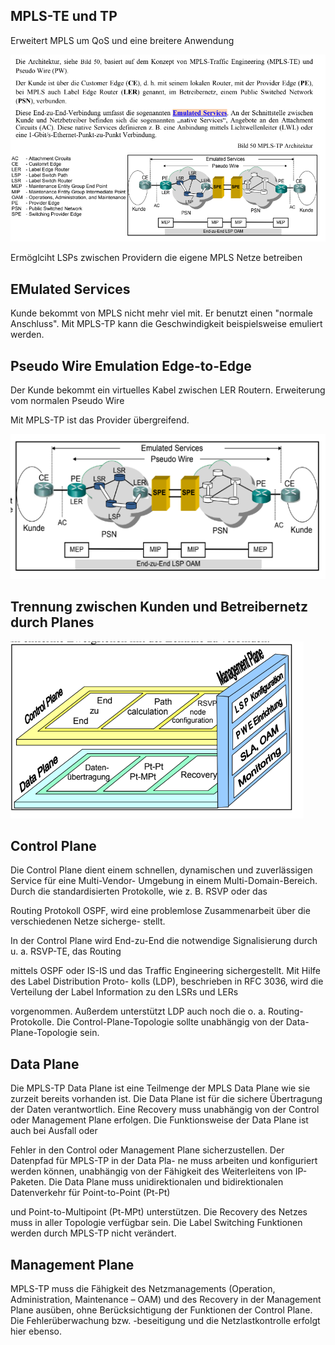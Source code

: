 ## MPLS-TE und TP

Erweitert MPLS um QoS und eine breitere Anwendung

![image](../assets/mpls_tp_te.png)

Ermöglciht LSPs zwischen Providern die eigene MPLS Netze betreiben

## EMulated Services

Kunde bekommt von MPLS nicht mehr viel mit. Er benutzt einen "normale Anschluss". Mit MPLS-TP kann die Geschwindigkeit beispielsweise emuliert werden.

## Pseudo Wire Emulation Edge-to-Edge

Der Kunde bekommt ein virtuelles Kabel zwischen LER Routern. Erweiterung vom normalen Pseudo Wire

Mit MPLS-TP ist das Provider übergreifend.

![image](../assets/mpls_pseudo_wire.png)

## Trennung zwischen Kunden und Betreibernetz durch Planes

![image](../assets/Planes.png)
## Control Plane

Die Control Plane dient einem schnellen, dynamischen und zuverlässigen Service für eine Multi-Vendor-
Umgebung in einem Multi-Domain-Bereich. Durch die standardisierten Protokolle, wie z. B. RSVP oder das

Routing Protokoll OSPF, wird eine problemlose Zusammenarbeit über die verschiedenen Netze sicherge-
stellt.

In der Control Plane wird End-zu-End die notwendige Signalisierung durch u. a. RSVP-TE, das Routing

mittels OSPF oder IS-IS und das Traffic Engineering sichergestellt. Mit Hilfe des Label Distribution Proto-
kolls (LDP), beschrieben in RFC 3036, wird die Verteilung der Label Information zu den LSRs und LERs

vorgenommen. Außerdem unterstützt LDP auch noch die o. a. Routing-Protokolle.
Die Control-Plane-Topologie sollte unabhängig von der Data-Plane-Topologie sein.

## Data Plane


Die MPLS-TP Data Plane ist eine Teilmenge der MPLS Data Plane wie sie zurzeit bereits vorhanden ist. Die
Data Plane ist für die sichere Übertragung der Daten verantwortlich. Eine Recovery muss unabhängig von
der Control oder Management Plane erfolgen. Die Funktionsweise der Data Plane ist auch bei Ausfall oder

Fehler in den Control oder Management Plane sicherzustellen. Der Datenpfad für MPLS-TP in der Data Pla-
ne muss arbeiten und konfiguriert werden können, unabhängig von der Fähigkeit des Weiterleitens von IP-
Paketen. Die Data Plane muss unidirektionalen und bidirektionalen Datenverkehr für Point-to-Point (Pt-Pt)

und Point-to-Multipoint (Pt-MPt) unterstützen. Die Recovery des Netzes muss in aller Topologie verfügbar
sein. Die Label Switching Funktionen werden durch MPLS-TP nicht verändert.

## Management Plane 

MPLS-TP muss die Fähigkeit des Netzmanagements (Operation, Administration, Maintenance – OAM) und
des Recovery in der Management Plane ausüben, ohne Berücksichtigung der Funktionen der Control Plane.
Die Fehlerüberwachung bzw. -beseitigung und die Netzlastkontrolle erfolgt hier ebenso.